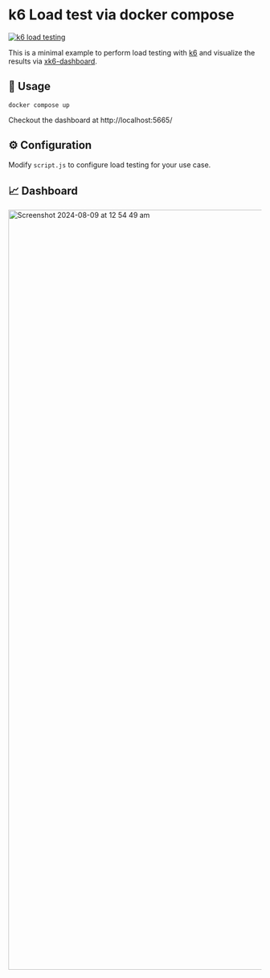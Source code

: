 # k6 Load test via docker compose

[![k6 load testing](https://github.com/aktech/k6-load-test-docker-compose/actions/workflows/load_test.yml/badge.svg)](https://github.com/aktech/k6-load-test-docker-compose/actions/workflows/load_test.yml)

This is a minimal example to perform load testing with [k6](https://k6.io/) and visualize the results via [xk6-dashboard](https://github.com/grafana/xk6-dashboard).

## 🔨 Usage

```
docker compose up
```

Checkout the dashboard at http://localhost:5665/

## ⚙️ Configuration

Modify `script.js` to configure load testing for your use case.

## 📈 Dashboard

<img width="1512" alt="Screenshot 2024-08-09 at 12 54 49 am" src="https://github.com/user-attachments/assets/564fd947-6c0b-4dc1-894e-d1b5e85c23aa">
